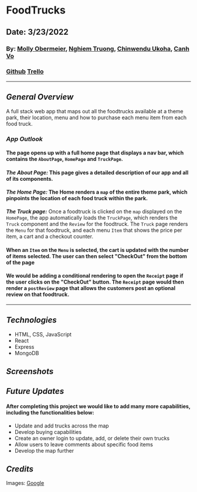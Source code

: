 # FoodTrucks

## Date: 3/23/2022

### By: [Molly Obermeier](https://www.linkedin.com/in/marie-obermeier-6b6b03158/), [Nghiem Truong](https://www.linkedin.com/in/nghiem-v-truong/), [Chinwendu Ukoha](https://www.linkedin.com/in/chinwenduukoha), [Canh Vo](https://www.linkedin.com/in/canh-vo-056122188/)

### [Github](https://github.com/vinhnghiemcr/FoodTrucks) [Trello](https://trello.com/b/WilzloTi/foodtrucks)

---

## **_General Overview_**

A full stack web app that maps out all the foodtrucks available at a theme park, their location, menu and how to purchase each menu item from each food truck.

### **_App Outlook_**

#### The page opens up with a full home page that displays a nav bar, which contains the `AboutPage`, `HomePage` and `TruckPage`.

#### **_The About Page:_** This page gives a detailed description of our app and all of its components.

#### **_The Home Page:_** The Home renders a `map` of the entire theme park, which pinpoints the location of each food truck within the park.

**_The Truck page:_** Once a foodtruck is clicked on the `map` displayed on the `HomePage`, the app automatically loads the `TruckPage`, which renders the `Truck` component and the `Review` for the foodtruck. The `Truck` page renders the `Menu` for that foodtruck, and each menu `Item` that shows the price per item, a cart and a checkout counter.

#### When an `Item` on the `Menu` is selected, the cart is updated with the number of items selected. The user can then select "CheckOut" from the bottom of the page

#### We would be adding a conditional rendering to open the `Receipt` page if the user clicks on the "CheckOut" button. The `Receipt` page would then render a `postReview` page that allows the customers post an optional review on that foodtruck.

---

## **_Technologies_**

- HTML, CSS, JavaScript
- React
- Express
- MongoDB

## **_Screenshots_**

## **_Future Updates_**

#### After completing this project we would like to add many more capabilities, including the functionalities below:

- Update and add trucks across the map
- Develop buying capabilities
- Create an owner login to update, add, or delete their own trucks
- Allow users to leave comments about specific food items
- Develop the map further

## **_Credits_**

Images: [Google](https://www.google.com/)
